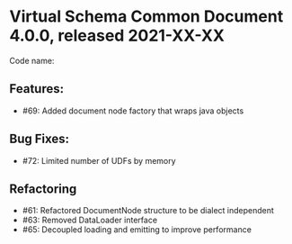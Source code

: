 # Virtual Schema Common Document 4.0.0, released 2021-XX-XX

Code name:

## Features:

* #69: Added document node factory that wraps java objects

## Bug Fixes:

* #72: Limited number of UDFs by memory

## Refactoring

* #61: Refactored DocumentNode structure to be dialect independent
* #63: Removed DataLoader interface
* #65: Decoupled loading and emitting to improve performance
